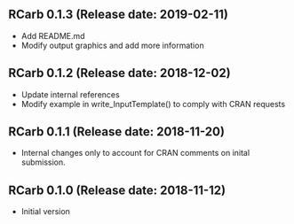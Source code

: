 ## RCarb 0.1.3 (Release date: 2019-02-11)

* Add README.md
* Modify output graphics and add more information

## RCarb 0.1.2 (Release date: 2018-12-02)

* Update internal references
* Modify example in write_InputTemplate() to comply with CRAN requests

## RCarb 0.1.1 (Release date: 2018-11-20)

* Internal changes only to account for CRAN comments on inital submission.

## RCarb 0.1.0 (Release date: 2018-11-12)

* Initial version
